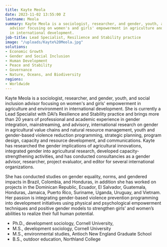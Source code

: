 ```yaml
---
title: Kayte Meola
date: 2023-11-02 13:55:00 Z
lastname: Meola
summary: Kayte Meola is a sociologist, researcher, and gender, youth, and social inclusion
  advisor focusing on women's and girls' empowerment in agriculture and environment
  in international development.
job-title: Lead Specialist, Resilience and Stability practice
image: "/uploads/Kayte%20Meola.jpg"
solutions:
- Economic Growth
- Gender and Social Inclusion
- Human Development
- Peace and Stability
- Governance
- Nature, Oceans, and Biodiversity
regions:
- Worldwide
---
```


Kayte Meola is a sociologist, researcher, and gender, youth, and social inclusion advisor focusing on women's and girls' empowerment in agriculture and environment in international development. She is currently a Lead Specialist with DAI’s Resilience and Stability practice and brings more than 20 years of professional and academic experience in gender integration, mainstreaming, and advisory, international research on gender in agricultural value chains and natural resource management, youth and gender-based violence reduction programming, strategic planning, program design, capacity and resource development, and communications. Kayte has researched the gender implications of agricultural innovations, integrated gender into agricultural research, developed capacity-strengthening activities, and has conducted consultancies as a gender advisor, researcher, project evaluator, and editor for several international organizations.
 
She has conducted studies on gender equality, norms, and gendered impacts in Brazil, Colombia, and Honduras, in addition she has worked on projects in the Dominican Republic, Ecuador, El Salvador, Guatemala, Honduras, Jamaica, Puerto Rico,  Suriname, Uganda, Uruguay, and Vietnam. Her passion is integrating gender-based violence prevention programming into development initiatives using physical and psychological empowerment techniques and positive gender models to strengthen girls’ and women’s abilities to realize their full human potential. 

* Ph.D., development sociology, Cornell University, 
* M.S., development sociology, Cornell University
* M.S., environmental studies, Antioch New England Graduate School
* B.S., outdoor education, Northland College